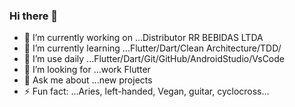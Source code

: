 ### Hi there 👋



- 🔭 I’m currently working on ...Distributor RR BEBIDAS LTDA
- 🌱 I’m currently learning ...Flutter/Dart/Clean Architecture/TDD/
- 👯 I’m use daily ...Flutter/Dart/Git/GitHub/AndroidStudio/VsCode
- 🤔 I’m looking for ...work Flutter
- 💬 Ask me about ...new projects
- ⚡ Fun fact: ...Aries, left-handed, Vegan, guitar, cyclocross...
